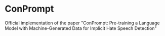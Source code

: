 # ConPrompt
Official implementation of the paper "ConPrompt: Pre-training a Language Model with Machine-Generated Data for Implicit Hate Speech Detection"
